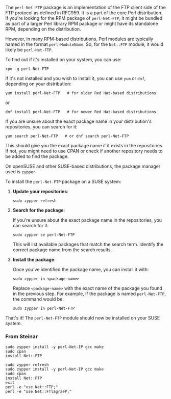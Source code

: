 The `perl-Net-FTP` package is an implementation of the FTP client side of the FTP protocol as defined in RFC959. It is a part of the core Perl distribution. If you're looking for the RPM package of `perl-Net-FTP`, it might be bundled as part of a larger Perl library RPM package or might have its standalone RPM, depending on the distribution.

However, in many RPM-based distributions, Perl modules are typically named in the format `perl-ModuleName`. So, for the `Net::FTP` module, it would likely be `perl-Net-FTP`.

To find out if it's installed on your system, you can use:

```
rpm -q perl-Net-FTP
```

If it's not installed and you wish to install it, you can use `yum` or `dnf`, depending on your distribution:

```
yum install perl-Net-FTP   # for older Red Hat-based distributions
```
or

```
dnf install perl-Net-FTP   # for newer Red Hat-based distributions
```

If you are unsure about the exact package name in your distribution's repositories, you can search for it:

```
yum search perl-Net-FTP   # or dnf search perl-Net-FTP
```

This should give you the exact package name if it exists in the repositories. If not, you might need to use CPAN or check if another repository needs to be added to find the package.

On openSUSE and other SUSE-based distributions, the package manager used is `zypper`.

To install the `perl-Net-FTP` package on a SUSE system:

1. **Update your repositories**:
   
   ```
   sudo zypper refresh
   ```

2. **Search for the package**:

   If you're unsure about the exact package name in the repositories, you can search for it:

   ```
   sudo zypper se perl-Net-FTP
   ```

   This will list available packages that match the search term. Identify the correct package name from the search results.

3. **Install the package**:

   Once you've identified the package name, you can install it with:

   ```
   sudo zypper in <package-name>
   ```

   Replace `<package-name>` with the exact name of the package you found in the previous step. For example, if the package is named `perl-Net-FTP`, the command would be:

   ```
   sudo zypper in perl-Net-FTP
   ```

That's it! The `perl-Net-FTP` module should now be installed on your SUSE system.

### From Steinar
```
sudo zypper install -y perl-Net-IP gcc make
sudo cpan
install Net::FTP
```

```
sudo zypper refresh
sudo zypper install -y perl-Net-IP gcc make
sudo cpan
install Net::FTP
exit
perl -e "use Net::FTP;"
perl -e "use Net::FTlagraeP;"
```